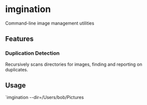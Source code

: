 # imgination
Command-line image management utilities

## Features

### Duplication Detection

Recursively scans directories for images, finding and reporting on duplicates.

## Usage
`imgination --dir=/Users/bob/Pictures
